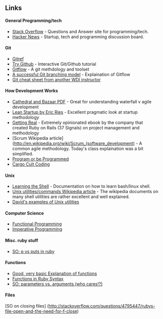 ## Links

#### General Programming/tech
- [Stack Overflow](https://stackoverflow.com) - Questions and Answer site for programming/tech.
- [Hacker News](https://news.ycombinator.com/) - Startup, tech and programming discussion board. 

#### Git 
- [Gitref](http://gitref.org)
- [Try Github](http://try.github.io) - Interactive Git/Github tutorial
- [Gitflow](https://github.com/nvie/gitflow) - A git methdology and toolset
- [A successful Git branching model](http://nvie.com/posts/a-successful-git-branching-model/) - Explaination of Gitflow
- [Git cheat sheet from another WDI instructor](https://gist.github.com/tibbon/5801402)

#### How Development Works
- [Cathedral and Bazaar PDF](www.unterstein.net/su/docs/CathBaz.pdf) - Great for understanding waterfall v agile development
- [Lean Startup by Eric Ries](http://www.amazon.com/gp/product/0307887898/ref=as_li_ss_tl?ie=UTF8&camp=1789&creative=390957&creativeASIN=0307887898&linkCode=as2&tag=wha07-20) - Excellent pragmatic look at startup methodology
- [Getting Real](http://gettingreal.37signals.com/) - Extremely opinionated ebook by the company that created Ruby on Rails (37 Signals) on project management and methodology
- [Scrum Wikipedia article](http://en.wikipedia.org/wiki/Scrum_(software_development) - A common agile methodology. Today's class explaination was a bit simplified.
- [Program or be Programmed](http://www.amazon.com/books/dp/159376426X)
- [Cargo Cult Coding](http://en.wikipedia.org/wiki/Cargo_cult_programming)

#### Unix
- [Learning the Shell](http://linuxcommand.org/lc3_learning_the_shell.php) - Documentation on how to learn bash/linux shell. 
- [Unix utilities/commands Wikipedia article](http://en.wikipedia.org/wiki/List_of_Unix_utilities) - The wikipedia documents on many shell utilities are rather excellent and well explained. 
- [David's examples of Unix utilities](https://gist.github.com/tibbon/5794257)

#### Computer Science
- [Functional Programming](https://en.wikipedia.org/wiki/Functional_programming)
- [Imperative Programming](http://en.wikipedia.org/wiki/Imperative_programming)

#### Misc. ruby stuff
- [SO: p vs puts in ruby](http://stackoverflow.com/questions/1255324/p-vs-puts-in-ruby)

#### Functions
- [Good, very basic Explanation of functions](http://www.mathopenref.com/functionsprog.html)
- [Functions in Ruby Syntax](http://www.howtogeek.com/howto/programming/ruby/ruby-function-method-syntax/)
- [SO: parameters vs. arguments (who cares!?)](http://stackoverflow.com/questions/156767/whats-the-difference-between-an-argument-and-a-parameter)

#### Files
[SO on closing files]
(http://stackoverflow.com/questions/4795447/rubys-file-open-and-the-need-for-f-close)
